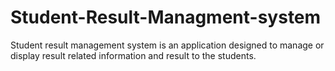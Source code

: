 # Student-Result-Managment-system
Student result management system is an application designed to manage or display result related information and result  to the students.
